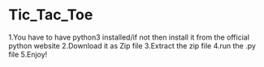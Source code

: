 # Tic_Tac_Toe
1.You have to have python3 installed/if not then install it from the official python website
2.Download it as Zip file
3.Extract the zip file
4.run the .py file 
5.Enjoy!
